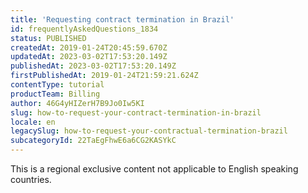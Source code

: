 ```yaml
---
title: 'Requesting contract termination in Brazil'
id: frequentlyAskedQuestions_1834
status: PUBLISHED
createdAt: 2019-01-24T20:45:59.670Z
updatedAt: 2023-03-02T17:53:20.149Z
publishedAt: 2023-03-02T17:53:20.149Z
firstPublishedAt: 2019-01-24T21:59:21.624Z
contentType: tutorial
productTeam: Billing
author: 46G4yHIZerH7B9Jo0Iw5KI
slug: how-to-request-your-contract-termination-in-brazil
locale: en
legacySlug: how-to-request-your-contractual-termination-brazil
subcategoryId: 22TaEgFhwE6a6CG2KASYkC
---
```


<div class="alert alert-warning" role="alert">This is a regional exclusive content not applicable to English speaking countries.</div>
